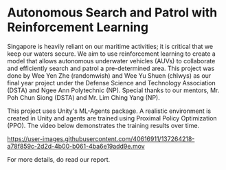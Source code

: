 # Autonomous Search and Patrol with Reinforcement Learning

Singapore is heavily reliant on our maritime activities; it is critical that we keep our waters secure. We aim to use reinforcement learning to create a model that allows autonomous underwater vehicles (AUVs) to collaborate and efficiently search and patrol a pre-determined area. This project was done by Wee Yen Zhe (randomwish) and Wee Yu Shuen (chlwys) as our final year project under the Defense Science and Technology Association (DSTA) and Ngee Ann Polytechnic (NP). Special thanks to our mentors, Mr. Poh Chun Siong (DSTA) and Mr. Lim Ching Yang (NP).

This project uses Unity's ML-Agents package. A realistic environment is created in Unity and agents are trained using Proximal Policy Optimization (PPO). The video below demonstrates the training results over time.


https://user-images.githubusercontent.com/40616911/137264218-a78f859c-2d2d-4b00-b061-4ba6e19add9e.mov


For more details, do read our report.
